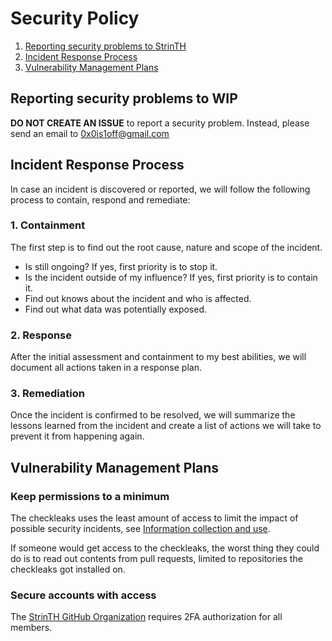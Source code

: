 # Security Policy

1. [Reporting security problems to StrinTH](#reporting)
2. [Incident Response Process](#process)
3. [Vulnerability Management Plans](#vulnerability-management)

<a name="reporting"></a>
## Reporting security problems to WIP

**DO NOT CREATE AN ISSUE** to report a security problem. Instead, please
send an email to 0x0is1off@gmail.com

<a name="process"></a>
## Incident Response Process

In case an incident is discovered or reported, we will follow the following
process to contain, respond and remediate:

### 1. Containment

The first step is to find out the root cause, nature and scope of the incident.

- Is still ongoing? If yes, first priority is to stop it.
- Is the incident outside of my influence? If yes, first priority is to contain it.
- Find out knows about the incident and who is affected.
- Find out what data was potentially exposed.

### 2. Response

After the initial assessment and containment to my best abilities, we will
document all actions taken in a response plan.

### 3. Remediation

Once the incident is confirmed to be resolved, we will summarize the lessons
learned from the incident and create a list of actions we will take to prevent
it from happening again.

<a name="vulnerability-management"></a>
## Vulnerability Management Plans

### Keep permissions to a minimum

The checkleaks uses the least amount of access to limit the impact of possible
security incidents, see [Information collection and use](PRIVACY.md#information-collection-and-use).

If someone would get access to the checkleaks, the worst thing they could do is to
read out contents from pull requests, limited to repositories the checkleaks got
installed on.

### Secure accounts with access

The [StrinTH GitHub Organization](https://github.com/StrinTH) requires 2FA authorization
for all members.
